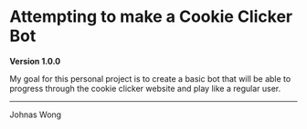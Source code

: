 # Attempting to make a Cookie Clicker Bot

**Version 1.0.0**

My goal for this personal project is to create a basic bot that will be able to progress through the cookie clicker website and play like a regular user.

---

Johnas Wong